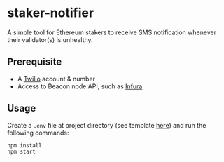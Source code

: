 # staker-notifier

A simple tool for Ethereum stakers to receive SMS notification whenever their validator(s) is unhealthy.

## Prerequisite

- A [Twilio](https://www.twilio.com/messaging) account & number
- Access to Beacon node API, such as [Infura](https://infura.io)

## Usage

Create a `.env` file at project directory (see template [here](.env.template)) and run the following commands:

```
npm install
npm start
```
